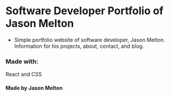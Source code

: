 # Software Developer Portfolio of Jason Melton

* Simple portfolio website of software developer, Jason Melton. Information for his projects, about, contact, and blog.



### Made with:
React and CSS











#### Made by Jason Melton
